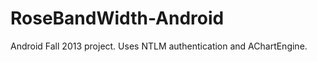 RoseBandWidth-Android
=====================

Android Fall 2013 project. Uses NTLM authentication and AChartEngine.
